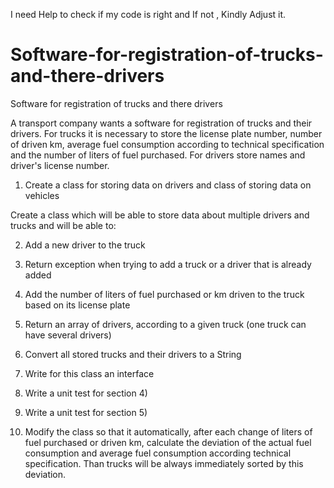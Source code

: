 
I need Help to check if my code is right and If not , Kindly Adjust it.


# Software-for-registration-of-trucks-and-there-drivers
Software for registration of trucks and there drivers

A transport company wants a software for registration of trucks and their drivers. For trucks it is necessary to store the license plate number, number of driven km, average fuel consumption according to technical specification and the number of liters of fuel purchased. For drivers store names and driver's license number.

1) Create a class for storing data on drivers and class of storing data on vehicles

Create a class which will be able to store data about multiple drivers and trucks and will be able to:

2) Add a new driver to the truck

3) Return exception when trying to add a truck or a driver that is already added

4) Add the number of liters of fuel purchased or km driven to the truck based on its license plate

5) Return an array of drivers, according to a given truck (one truck can have several drivers)

6) Convert all stored trucks and their drivers to a String

7) Write for this class an interface

8) Write a unit test for section 4)

9) Write a unit test for section 5)

10) Modify the class so that it automatically, after each change of liters of fuel purchased or driven km, calculate the deviation of the actual fuel consumption and average fuel consumption according technical specification. Than trucks will be always immediately sorted by this deviation.
